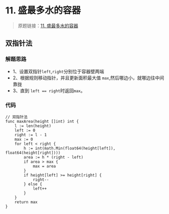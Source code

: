# 11. 盛最多水的容器
> 原题链接：[11. 盛最多水的容器](https://leetcode-cn.com/problems/container-with-most-water/)

## 双指针法
### 解题思路
* 1、设置双指针``left``,``right``分别位于容器壁两端
* 2、根据规则移动指针，并且更新面积最大值 ``max``,然后哪边小，就哪边往中间靠拢
* 3、直到 ``left == right``时返回``max``。
### 代码
```golang
// 双指针法
func maxArea(height []int) int {
	l := len(height)
	left := 0
	right := l - 1
	max := 0
	for left < right {
		h := int(math.Min(float64(height[left]), float64(height[right])))
		area := h * (right - left)
		if area > max {
			max = area
		}
		if height[left] >= height[right] {
			right--
		} else {
			left++
		}
	}
	return max
}
```